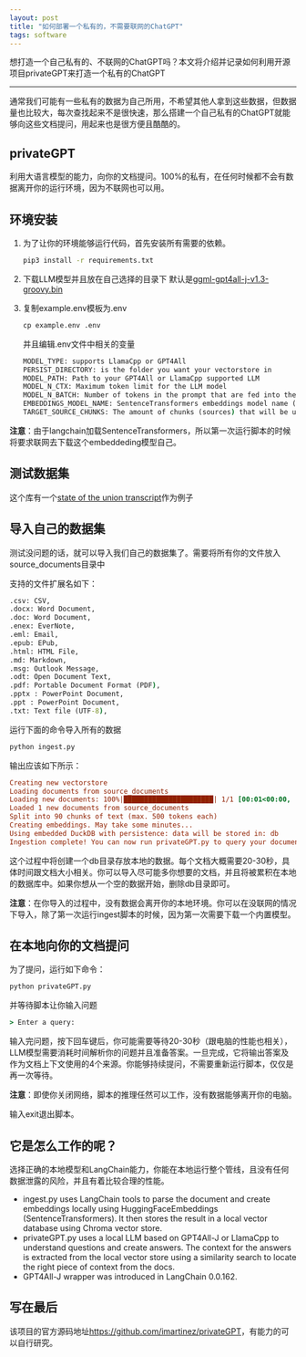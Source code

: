 ```yaml
---
layout: post
title: "如何部署一个私有的，不需要联网的ChatGPT"
tags: software
---
```


想打造一个自己私有的、不联网的ChatGPT吗？本文将介绍并记录如何利用开源项目privateGPT来打造一个私有的ChatGPT

---

通常我们可能有一些私有的数据为自己所用，不希望其他人拿到这些数据，但数据量也比较大，每次查找起来不是很快速，那么搭建一个自己私有的ChatGPT就能够向这些文档提问，用起来也是很方便且酷酷的。

## privateGPT

利用大语言模型的能力，向你的文档提问。100%的私有，在任何时候都不会有数据离开你的运行环境，因为不联网也可以用。

## 环境安装

1. 为了让你的环境能够运行代码，首先安装所有需要的依赖。

    ```bat
    pip3 install -r requirements.txt
    ```

2. 下载LLM模型并且放在自己选择的目录下
    默认是[ggml-gpt4all-j-v1.3-groovy.bin](https://gpt4all.io/models/ggml-gpt4all-j-v1.3-groovy.bin)
3. 复制example.env模板为.env

    ``` bat
    cp example.env .env
    ```

    并且编辑.env文件中相关的变量

    ```bat
    MODEL_TYPE: supports LlamaCpp or GPT4All
    PERSIST_DIRECTORY: is the folder you want your vectorstore in
    MODEL_PATH: Path to your GPT4All or LlamaCpp supported LLM
    MODEL_N_CTX: Maximum token limit for the LLM model
    MODEL_N_BATCH: Number of tokens in the prompt that are fed into the model at a time. Optimal value differs a lot depending on the model (8 works well for GPT4All, and 1024 is better for LlamaCpp)
    EMBEDDINGS_MODEL_NAME: SentenceTransformers embeddings model name (see https://www.sbert.net/docs/pretrained_models.html)
    TARGET_SOURCE_CHUNKS: The amount of chunks (sources) that will be used to answer a question
    ```

**注意**：由于langchain加载SentenceTransformers，所以第一次运行脚本的时候将要求联网去下载这个embeddeding模型自己。

## 测试数据集

这个库有一个[state of the union transcript](https://github.com/imartinez/privateGPT/blob/main/source_documents/state_of_the_union.txt)作为例子

## 导入自己的数据集

测试没问题的话，就可以导入我们自己的数据集了。需要将所有你的文件放入source_documents目录中

支持的文件扩展名如下：

``` bat
.csv: CSV,
.docx: Word Document,
.doc: Word Document,
.enex: EverNote,
.eml: Email,
.epub: EPub,
.html: HTML File,
.md: Markdown,
.msg: Outlook Message,
.odt: Open Document Text,
.pdf: Portable Document Format (PDF),
.pptx : PowerPoint Document,
.ppt : PowerPoint Document,
.txt: Text file (UTF-8),
```

运行下面的命令导入所有的数据

```bat
python ingest.py
```

输出应该如下所示：

```ini
Creating new vectorstore
Loading documents from source_documents
Loading new documents: 100%|██████████████████████| 1/1 [00:01<00:00,  1.73s/it]
Loaded 1 new documents from source_documents
Split into 90 chunks of text (max. 500 tokens each)
Creating embeddings. May take some minutes...
Using embedded DuckDB with persistence: data will be stored in: db
Ingestion complete! You can now run privateGPT.py to query your documents
```

这个过程中将创建一个db目录存放本地的数据。每个文档大概需要20-30秒，具体时间跟文档大小相关。你可以导入尽可能多你想要的文档，并且将被累积在本地的数据库中。如果你想从一个空的数据开始，删除db目录即可。

**注意**：在你导入的过程中，没有数据会离开你的本地环境。你可以在没联网的情况下导入，除了第一次运行ingest脚本的时候，因为第一次需要下载一个内置模型。

## 在本地向你的文档提问

为了提问，运行如下命令：

```bat
python privateGPT.py
```

并等待脚本让你输入问题

```bat
> Enter a query:
```

输入完问题，按下回车键后，你可能需要等待20-30秒（跟电脑的性能也相关），LLM模型需要消耗时间解析你的问题并且准备答案。一旦完成，它将输出答案及作为文档上下文使用的4个来源。你能够持续提问，不需要重新运行脚本，仅仅是再一次等待。

**注意**：即使你关闭网络，脚本的推理任然可以工作，没有数据能够离开你的电脑。

输入exit退出脚本。

## 它是怎么工作的呢？

选择正确的本地模型和LangChain能力，你能在本地运行整个管线，且没有任何数据泄露的风险，并且有着比较合理的性能。

- ingest.py uses LangChain tools to parse the document and create embeddings locally using HuggingFaceEmbeddings (SentenceTransformers). It then stores the result in a local vector database using Chroma vector store.
- privateGPT.py uses a local LLM based on GPT4All-J or LlamaCpp to understand questions and create answers. The context for the answers is extracted from the local vector store using a similarity search to locate the right piece of context from the docs.
- GPT4All-J wrapper was introduced in LangChain 0.0.162.

## 写在最后

该项目的官方源码地址<https://github.com/imartinez/privateGPT>，有能力的可以自行研究。
